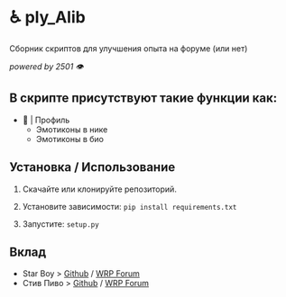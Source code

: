 # ♿ ply_Alib
Сборник скриптов для улучшения опыта на форуме (или нет)

_powered by 2501 👁️_

## В скрипте присутствуют такие функции как:

- 🖤 |  Профиль
  - Эмотиконы в нике
  - Эмотиконы в био

## Установка / Использование

1. Скачайте или клонируйте репозиторий.
2. Установите зависимости: `pip install requirements.txt`

3. Запустите: `setup.py`

## Вклад

- Star Boy > [Github](https://github.com/v1lmok) / [WRP Forum](https://forum.wayzer.ru/u/vilmok)
- Стив Пиво > [Github](https://github.com/PivoSteve) / [WRP Forum](https://forum.wayzer.ru/u/Buba)
